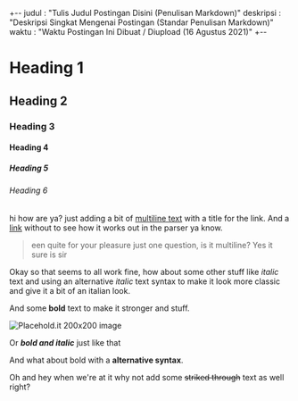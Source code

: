 +--
judul : "Tulis Judul Postingan Disini (Penulisan Markdown)"
deskripsi : "Deskripsi Singkat Mengenai Postingan (Standar Penulisan Markdown)"
waktu : "Waktu Postingan Ini Dibuat / Diupload (16 Agustus 2021)"
+--
  
# Heading 1
## Heading 2
### Heading 3
#### Heading 4
##### Heading 5
###### Heading 6
  
hi how are ya? just adding a bit of [multiline text](https://google.com?q=multiline%20text "Google homepage") with a title for the link. And a [link](https://google.com) without to see how it works out in the parser ya know.

  
> een quite for your pleasure just one question, is it multiline? Yes it sure is sir
  
  
Okay so that seems to all work fine, how about some other stuff like *italic* text and using an alternative _italic_ text syntax to make it look more classic and give it a bit of an italian look.
  
And some **bold** text to make it stronger and stuff.
  
![Placehold.it 200x200 image](http://placehold.it/200x200)
  
Or **_bold and italic_** just like that
  
And what about bold with a __alternative syntax__.
  
Oh and hey when we're at it why not add some ~~striked through~~ text as well right?